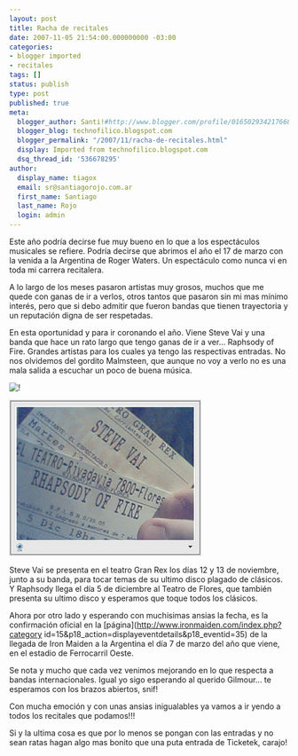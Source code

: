 ```yaml
---
layout: post
title: Racha de recitales
date: 2007-11-05 21:54:00.000000000 -03:00
categories:
- blogger imported
- recitales
tags: []
status: publish
type: post
published: true
meta:
  blogger_author: Santi!#http://www.blogger.com/profile/01650293421766836055noreply@blogger.com
  blogger_blog: technofilico.blogspot.com
  blogger_permalink: "/2007/11/racha-de-recitales.html"
  display: Imported from technofilico.blogspot.com
  dsq_thread_id: '536678295'
author:
  display_name: tiagox
  email: sr@santiagorojo.com.ar
  first_name: Santiago
  last_name: Rojo
  login: admin
---
```


Este año podría decirse fue muy bueno en lo que a los espectáculos musicales se
refiere. Podría decirse que abrimos el año el 17 de marzo con la venida a la
Argentina de Roger Waters. Un espectáculo como nunca vi en toda mi carrera
recitalera.

A lo largo de los meses pasaron artistas muy grosos, muchos que me quede con
ganas de ir a verlos, otros tantos que pasaron sin mi mas mínimo interés, pero
que si debo admitir que fueron bandas que tienen trayectoria y un reputación
digna de ser respetadas.

En esta oportunidad y para ir coronando el año. Viene Steve Vai y una banda que
hace un rato largo que tengo ganas de ir a ver... Raphsody of Fire. Grandes
artistas para los cuales ya tengo las respectivas entradas. No nos olvidemos del
gordito Malmsteen, que aunque no voy a verlo no es una mala salida a escuchar un
poco de buena música.

![!](http://bp2.blogger.com/__IQ9TsCtP_U/Ry_Gob-wTgI/AAAAAAAAAAw/MpypqYOSGSk/s1600-h/entradas.bmp)

![!](/assets/entradas.bmp)

Steve Vai se presenta en el teatro Gran Rex los días 12 y 13 de noviembre, junto
a su banda, para tocar temas de su ultimo disco plagado de clásicos. Y Raphsody
llega el día 5 de diciembre al Teatro de Flores, que también presenta su ultimo
disco y esperamos que toque todos los clásicos.

Ahora por otro lado y esperando con muchisimas ansias la fecha, es la
confirmación oficial en la [página](http://www.ironmaiden.com/index.php?category
id=15&p18_action=displayeventdetails&p18_eventid=35) de la llegada de Iron
Maiden a la Argentina el día 7 de marzo del año que viene, en el estadio de
Ferrocarril Oeste.

Se nota y mucho que cada vez venimos mejorando en lo que respecta a bandas
internacionales. Igual yo sigo esperando al querido Gilmour... te esperamos con
los brazos abiertos, snif!

Con mucha emoción y con unas ansias inigualables ya vamos a ir yendo a todos los
recitales que podamos!!!

Si y la ultima cosa es que por lo menos se pongan con las entradas y no sean
ratas hagan algo mas bonito que una puta entrada de Ticketek, carajo!
